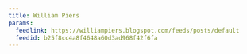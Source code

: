```yaml
---
title: William Piers
params:
  feedlink: https://williampiers.blogspot.com/feeds/posts/default
  feedid: b25f8cc4a8f4648a60d3ad968f42f6fa
---
```

